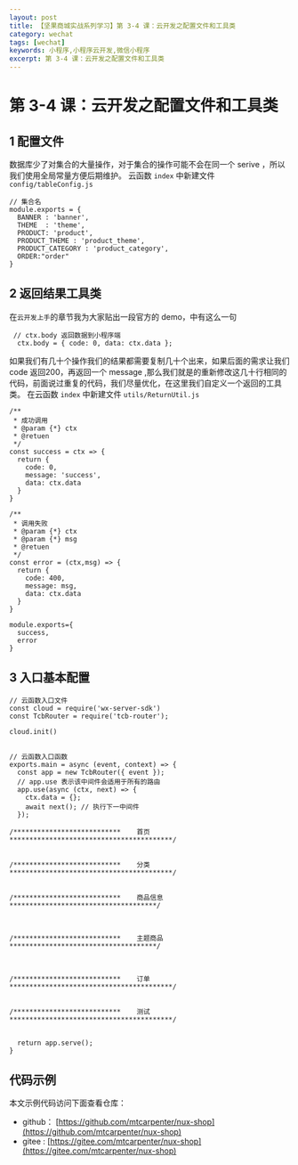 ```yaml
---
layout: post
title: 【坚果商城实战系列学习】第 3-4 课：云开发之配置文件和工具类
category: wechat
tags: [wechat]
keywords: 小程序,小程序云开发,微信小程序
excerpt: 第 3-4 课：云开发之配置文件和工具类
---
```


# 第 3-4 课：云开发之配置文件和工具类

## 1 配置文件

数据库少了对集合的大量操作，对于集合的操作可能不会在同一个 serive ，所以我们使用全局常量方便后期维护。
云函数 `index` 中新建文件 `config/tableConfig.js`

```
// 集合名 
module.exports = {
  BANNER : 'banner', 
  THEME  : 'theme',
  PRODUCT: 'product',
  PRODUCT_THEME : 'product_theme',
  PRODUCT_CATEGORY : 'product_category',
  ORDER:"order"
}
```

##  2 返回结果工具类

在`云开发上手`的章节我为大家贴出一段官方的 demo，中有这么一句

```
 // ctx.body 返回数据到小程序端
  ctx.body = { code: 0, data: ctx.data };
```
如果我们有几十个操作我们的结果都需要复制几十个出来，如果后面的需求让我们 code 返回200，再返回一个 message ,那么我们就是的重新修改这几十行相同的代码，前面说过重复的代码，我们尽量优化，在这里我们自定义一个返回的工具类。
在云函数 `index` 中新建文件 `utils/ReturnUtil.js`
```
/**
 * 成功调用
 * @param {*} ctx
 * @retuen 
 */
const success = ctx => {
  return {
    code: 0,
    message: 'success',
    data: ctx.data
  }
}

/**
 * 调用失败 
 * @param {*} ctx
 * @param {*} msg
 * @retuen 
 */
const error = (ctx,msg) => {
  return {
    code: 400,
    message: msg,
    data: ctx.data
  }
}

module.exports={
  success,
  error
}
```
##  3 入口基本配置

```
// 云函数入口文件
const cloud = require('wx-server-sdk')
const TcbRouter = require('tcb-router');

cloud.init()


// 云函数入口函数
exports.main = async (event, context) => {
  const app = new TcbRouter({ event });
  // app.use 表示该中间件会适用于所有的路由
  app.use(async (ctx, next) => {
    ctx.data = {};
    await next(); // 执行下一中间件
  });
 
/***************************    首页   *****************************************/


/***************************    分类   *****************************************/


/***************************    商品信息   *************************************/  



/***************************    主题商品   *************************************/  



/***************************    订单   *****************************************/  


/***************************    测试   *****************************************/    


  return app.serve();
}
```

## 代码示例

本文示例代码访问下面查看仓库：

- github： [https://github.com/mtcarpenter/nux-shop](https://github.com/mtcarpenter/nux-shop)
- gitee :  [https://gitee.com/mtcarpenter/nux-shop](https://gitee.com/mtcarpenter/nux-shop)